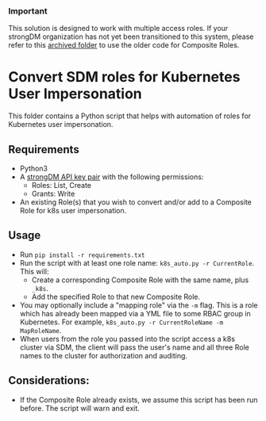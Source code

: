 ### Important

This solution is designed to work with multiple access roles. If your strongDM organization has not yet been transitioned to this system, please refer to this [archived folder](https://github.com/strongdm/contrib/tree/main/archive/logging/kubernetes/impersonation) to use the older code for Composite Roles.

# Convert SDM roles for Kubernetes User Impersonation

This folder contains a Python script that helps with automation of roles for Kubernetes user impersonation.

## Requirements
* Python3
* A [strongDM API key pair](https://www.strongdm.com/docs/admin-ui-guide/settings/admin-tokens/api-keys) with the following permissions:
  * Roles: List, Create
  * Grants: Write
* An existing Role(s) that you wish to convert and/or add to a Composite Role for k8s user impersonation.


## Usage
* Run `pip install -r requirements.txt`
* Run the script with at least one role name: `k8s_auto.py -r CurrentRole`. This will:
  * Create a corresponding Composite Role with the same name, plus `_k8s`.
  * Add the specified Role to that new Composite Role.
* You may optionally include a "mapping role" via the `-m` flag. This is a role which has already been mapped via a YML file to some RBAC group in Kubernetes. For example, `k8s_auto.py -r CurrentRoleName -m MapRoleName`.
* When users from the role you passed into the script access a k8s cluster via SDM, the client will pass the user's name and all three Role names to the cluster for authorization and auditing.

## Considerations:
* If the Composite Role already exists, we assume this script has been run before. The script will warn and exit.
